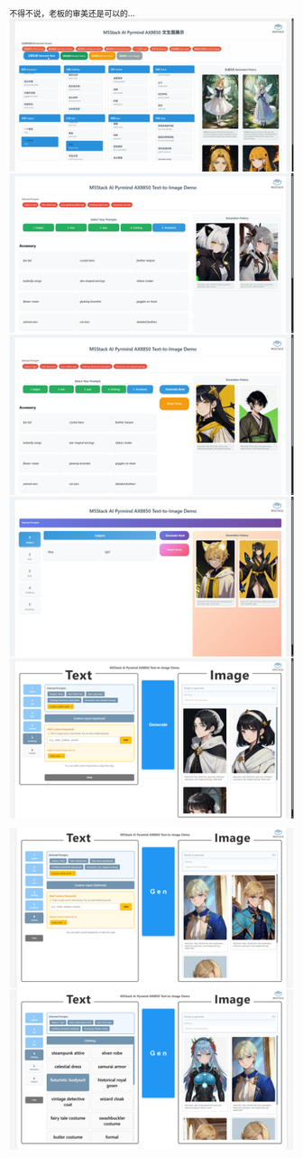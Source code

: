 不得不说，老板的审美还是可以的...
![](../file/Pasted%20image%2020251014161814.png)
![](../file/企业微信截图_17604093255363.png)
![](../file/企业微信截图_17604122082899.png)
![](../file/企业微信截图_1760412638311.png)
![](../file/企业微信截图_17604221985192.png)

![](../file/企业微信截图_17604310629042.png)![](../file/Pasted%20image%2020251014163834.png)